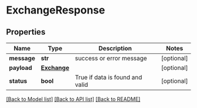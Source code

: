# ExchangeResponse

## Properties
Name | Type | Description | Notes
------------ | ------------- | ------------- | -------------
**message** | **str** | success or error message | [optional] 
**payload** | [**Exchange**](Exchange.md) |  | [optional] 
**status** | **bool** | True if data is found and valid | [optional] 

[[Back to Model list]](../README.md#documentation-for-models) [[Back to API list]](../README.md#documentation-for-api-endpoints) [[Back to README]](../README.md)


